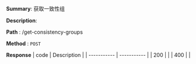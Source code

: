 **Summary**: 获取一致性组

**Description**:

**Path** : /get-consistency-groups

**Method** : `POST`

**Response**
| code      | Description |
| ----------- | ----------- |
|  200   |       |
|  400   |       |

